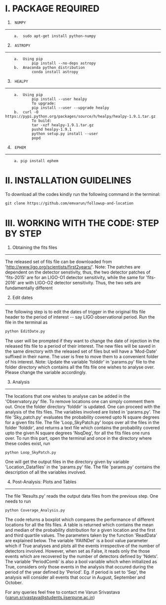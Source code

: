 I. PACKAGE REQUIRED
================================================

1.		NUMPY
------------------------------------------------
		a.	sudo apt-get install python-numpy



2.		ASTROPY
------------------------------------------------
		a.	Using pip
				pip install --no-deps astropy
		b.	Anaconda python distribution
				conda install astropy

3.		HEALPY
------------------------------------------------
		a.	Using pip
				pip install --user healpy
				To upgrade:
				pip install --user --upgrade healpy
		b.	curl -O https://pypi.python.org/packages/source/h/healpy/healpy-1.9.1.tar.gz
				To build:
				tar -xzf healpy-1.9.1.tar.gz
				pushd healpy-1.9.1
				python setup.py install --user
				popd

4.		EPHEM
------------------------------------------------
		a. pip install ephem


II.	INSTALLATION GUIDELINES
================================================
To download all the codes kindly run the following command in the terminal:
```html
git clone https://github.com/emvarun/followup-and-location
```


III. WORKING WITH THE CODE: STEP BY STEP
================================================


1.	Obtaining the fits files
------------------------------------------------
The released set of fits file can be downloaded from 'http://www.ligo.org/scientists/first2years/'.
Note: The patches are dependent on the detector senstivity, thus, the two detector 
patches of 'fits-2015' are for an LIGO-O1 detector sensitivity, while the same for 
'fits-2016' are with LIGO-O2 detector sensitivity. Thus, the two sets are fundamentally 
different


2.	Edit dates
------------------------------------------------
The following step is to edit the dates of trigger in the original fits file header 
to the period of interest -- say LIGO observational period. Run the file in the terminal 
as 
```python
python EditDate.py
```
The user will be  prompted if they want to change the date of 
injection in the released fits file to a period of their interest. The new files will be 
saved in the same directory with the released set of files but will have a 'Mod-Date' 
suffixed in their name. The user is free to move them to a convenient folder of his interest. 
Note: Update the variable 'folddir' in 'params.py' file to the folder directory which contains 
all the fits file one wishes to analyse over. Please change the variable accordingly.


3.	Analysis
------------------------------------------------
The locations that one wishes to analyse can be added in the 'Observatory.py' file.
To remove locations one can simply comment them out. Once the folder directory 'folddir' 
is updated. One can proceed with the analysis of the fits files. The variables involved are 
listed in 'params.py'. The file 'Sky_patch.py' evaluates the probability covered upto N 
square degrees for a given fits file. The file 'Loop_SkyPatch.py' loops over all the files 
in the folder 'folddir', and returns a text file which contains the probability covered upto 
the given N square degrees 'NsqDeg', for all the fits files one runs over. To run this part, 
open the terminal and once in the directory where these codes exist, run 
```
python Loop_SkyPatch.py
```
One will get the output files in the directory given by variable 'Location_Datafiles' in the 
'params.py' file. The file 'params.py' contains the description of all the variables involved.
				

4.	Post-Analysis: Plots and Tables
------------------------------------------------
The file 'Results.py' reads the output data files from the previous step. One needs to 
run
```python 
python Coverage_Analysis.py 
```
The code returns a boxplot which compares the performance
of different locations for all the fits files. A table is returned which contains the mean 
and median of the probability distribution for a given location and the first and third 
quartile values. The parameters taken by the function 'ReadData' are explained below. 
The variable 'IfAllNDet' is a bool value parameter which if True analyses and plots all 
the events  irrespective of the number of detectors involved. However, when set as False,
it reads only the those events which are recovered by the number of detectors defined by
'Ndets'. The variable 'PeriodComb' is also a bool variable which when initialized as True,
considers only those events in the analysis that occured during the period of the year defined
by 'Period'. Eg. if period is set to 'Sep', the analysis will consider all events that occur 
in August, September and October.


For any queries feel free to contact me Varun Srivastava (varun.srivastava@students.iiserpune.ac.in)
